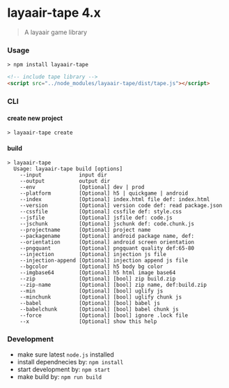 # layaair-tape 4.x
> A layaair game library

### Usage

```
> npm install layaair-tape
```

```html
<!-- include tape library -->
<script src="../node_modules/layaair-tape/dist/tape.js"></script>
```

### CLI

#### create new project
```
> layaair-tape create
```

#### build
```
> layaair-tape
  Usage: layaair-tape build [options]
    --input            input dir
    --output           output dir
    --env              [Optional] dev | prod
    --platform         [Optional] h5 | quickgame | android
    --index            [Optional] index.html file def: index.html
    --version          [Optional] version code def: read package.json
    --cssfile          [Optional] cssfile def: style.css
    --jsfile           [Optional] jsfile def: code.js
    --jschunk          [Optional] jschunk def: code.chunk.js
    --projectname      [Optional] project name
    --packagename      [Optional] android package name, def: 
    --orientation      [Optional] android screen orientation
    --pngquant         [Optional] pngquant quality def:65-80
    --injection        [Optional] injection js file
    --injection-append [Optional] injection append js file
    --bgcolor          [Optional] h5 body bg color
    --imgbase64        [Optional] h5 html image base64
    --zip              [Optional] [bool] zip build.zip
    --zip-name         [Optional] [bool] zip name, def:build.zip
    --min              [Optional] [bool] uglify js
    --minchunk         [Optional] [bool] uglify chunk js
    --babel            [Optional] [bool] babel js
    --babelchunk       [Optional] [bool] babel chunk js
    --force            [Optional] [bool] ignore .lock file
    --x                [Optional] show this help
```

### Development
* make sure latest `node.js` installed
* install dependnecies by: `npm install`
* start development by: `npm start`
* make build by: `npm run build` 